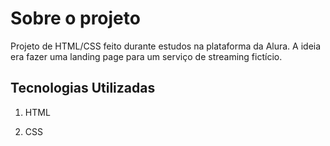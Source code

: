 # Sobre o projeto
Projeto de HTML/CSS feito durante estudos na plataforma da Alura. A ideia era fazer uma landing page para um serviço de streaming fictício.

## Tecnologias Utilizadas

1. HTML

2. CSS
